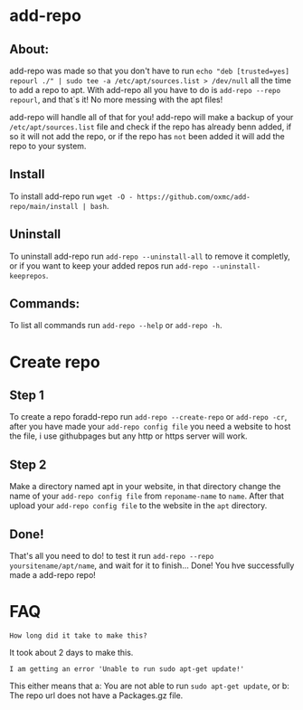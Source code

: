 # add-repo

## About:

add-repo was made so that you don't have to run `echo "deb [trusted=yes] repourl ./" | sudo tee -a /etc/apt/sources.list > /dev/null` all the time to add a repo to apt.
With add-repo all you have to do is ```add-repo --repo repourl```, and that`s it! No more messing with the apt files!

add-repo will handle all of that for you!
add-repo will make a backup of your `/etc/apt/sources.list` file
and check if the repo has already benn added, if so it will not add the repo,
or if the repo has `not` been added it will add the repo to your system.

## Install

To install add-repo run ```wget -O - https://github.com/oxmc/add-repo/main/install | bash```.

## Uninstall

To uninstall add-repo run ```add-repo --uninstall-all``` to remove it completly, or if you want to keep your added repos run ```add-repo --uninstall-keeprepos```.

## Commands:

To list all commands run ```add-repo --help``` or ```add-repo -h```.

# Create repo

## Step 1

To create a repo foradd-repo run ```add-repo --create-repo``` or ```add-repo -cr```,
after you have made your `add-repo config file` you need a website to host the file, i use githubpages but any http or https server will work.

## Step 2

Make a directory named apt in your website, in that directory change the name of your `add-repo config file` from `reponame-name` to `name`.
After that upload your `add-repo config file` to the website in the `apt` directory.

## Done!

That's all you need to do!
to test it run ```add-repo --repo yoursitename/apt/name```, and wait for it to finish...
Done! You hve successfully made a add-repo repo!

# FAQ

`How long did it take to make this?`

It took about 2 days to make this.

`I am getting an error 'Unable to run sudo apt-get update!'`

This either means that a: You are not able to run `sudo apt-get update`, or b: The repo url does not have a Packages.gz file.
